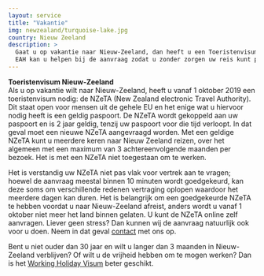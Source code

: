 ```yaml
---
layout: service
title: "Vakantie"
img: newzealand/turquoise-lake.jpg
country: Nieuw Zeeland
description: >
  Gaat u op vakantie naar Nieuw-Zeeland, dan heeft u een Toeristenvisum (NZeTA) nodig.
  EAH kan u helpen bij de aanvraag zodat u zonder zorgen uw reis kunt plannen!
---
```

<p>
<strong>Toeristenvisum Nieuw-Zeeland</strong><br/>
Als u op vakantie wilt naar Nieuw-Zeeland, heeft u vanaf 1 oktober 2019 een toeristenvisum nodig: de NZeTA (New Zealand electronic Travel Authority). Dit staat open voor mensen uit de gehele EU en het enige wat u hiervoor nodig heeft is een geldig paspoort. De NZeTA wordt gekoppeld aan uw paspoort en is 2 jaar geldig, tenzij uw paspoort voor die tijd verloopt. In dat geval moet een nieuwe NZeTA aangevraagd worden. Met een geldige NZeTA kunt u meerdere keren naar Nieuw Zeeland reizen, over het algemeen met een maximum van 3 achtereenvolgende maanden per bezoek. Het is met een NZeTA niet toegestaan om te werken.

<p>Het is verstandig uw NZeTA niet pas vlak voor vertrek aan te vragen; hoewel de aanvraag meestal binnen 10 minuten wordt goedgekeurd, kan deze soms om verschillende redenen vertraging oplopen waardoor het meerdere dagen kan duren. Het is belangrijk om een goedgekeurde NZeTA te hebben voordat u naar Nieuw-Zeeland afreist, anders wordt u vanaf 1 oktober niet meer het land binnen gelaten. U kunt de NZeTA online zelf aanvragen. Liever geen stress? Dan kunnen wij de aanvraag natuurlijk ook voor u doen. Neem in dat geval <a href="{{ site.baseurl }}/contact">contact</a> met ons op.

<p>Bent u niet ouder dan 30 jaar en wilt u langer dan 3 maanden in Nieuw-Zeeland verblijven? Of wilt u de vrijheid hebben om te mogen werken? Dan is het <a href="{{ site.baseurl }}/newzealand/working-holiday">Working Holiday Visum</a> beter geschikt.
